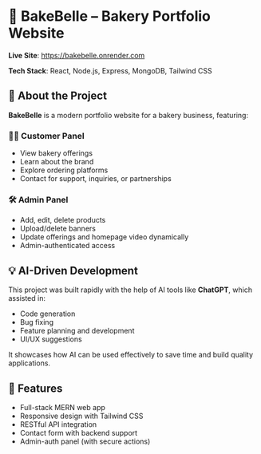 # 🍰 BakeBelle – Bakery Portfolio Website

**Live Site**: https://bakebelle.onrender.com

**Tech Stack**: React, Node.js, Express, MongoDB, Tailwind CSS

## 🧁 About the Project

**BakeBelle** is a modern portfolio website for a bakery business, featuring:

### 👩‍🍳 Customer Panel
- View bakery offerings
- Learn about the brand
- Explore ordering platforms
- Contact for support, inquiries, or partnerships

### 🛠️ Admin Panel
- Add, edit, delete products
- Upload/delete banners
- Update offerings and homepage video dynamically
- Admin-authenticated access

## 💡 AI-Driven Development

This project was built rapidly with the help of AI tools like **ChatGPT**, which assisted in:
- Code generation
- Bug fixing
- Feature planning and development
- UI/UX suggestions

It showcases how AI can be used effectively to save time and build quality applications.

## 🚀 Features
- Full-stack MERN web app
- Responsive design with Tailwind CSS
- RESTful API integration
- Contact form with backend support
- Admin-auth panel (with secure actions)
